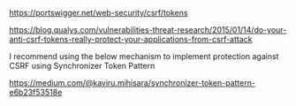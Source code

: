 https://portswigger.net/web-security/csrf/tokens



https://blog.qualys.com/vulnerabilities-threat-research/2015/01/14/do-your-anti-csrf-tokens-really-protect-your-applications-from-csrf-attack



I recommend using the below mechanism to implement protection against CSRF using Synchronizer Token Pattern

https://medium.com/@kaviru.mihisara/synchronizer-token-pattern-e6b23f53518e